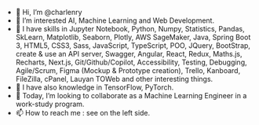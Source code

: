 - 👋 Hi, I’m @charlenry
- 👀 I’m interested AI, Machine Learning and Web Development.
- 🌱 I have skills in Jupyter Notebook, Python, Numpy, Statistics, Pandas, SkLearn, Matplotlib, Seaborn, Plotly, AWS SageMaker, Java, Spring Boot 3, HTML5, CSS3, Sass, JavaScript, TypeScript, POO, JQuery, BootStrap, create & use an API server, Swagger, Angular, React, Redux, Maths.js, Recharts, Next.js, Git/Github/Copilot, Accessibility, Testing, Debugging, Agile/Scrum, Figma (Mockup & Prototype creation), Trello, Kanboard, FileZilla, cPanel, Lauyan TOWeb and other interesting things.
- 🌱 I have also knowledge in TensorFlow, PyTorch.
- 💞️ Today, I’m looking to collaborate as a Machine Learning Engineer in a work-study program.
- 📫 How to reach me : see on the left side.

<!---
charlenry/charlenry is a ✨ special ✨ repository because its `README.md` (this file) appears on your GitHub profile.
You can click the Preview link to take a look at your changes.
--->
